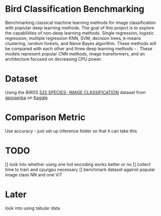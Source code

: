 # Bird Classification Benchmarking

Benchmarking classical machine learning methods for image classification with popiular deep learning methods. The goal of this project is to explore the capabiliities of non-deep learning methods. Single regression, logistic regression, multiple regression KNN, SVM, decision trees, k-means clustering, random forests, and Naive Bayes algorithm. These methods will be compared with each other and three deep learning methods - . These models represent popular CNN methods, image transformers, and an architecture focused on decreasing CPU power.

# Dataset
Using the BIRDS [525 SPECIES- IMAGE CLASSIFICATION](https://www.kaggle.com/datasets/gpiosenka/100-bird-species) dataset from [gpiosenka](https://www.kaggle.com/gpiosenka) on [Kaggle](https://www.kaggle.com/datasets)

# Comparison Metric
Use accuracy - just set up inference folder so that it can take this

# TODO
[] look into whether using one hot encoding works better or no
[] collect time to train and cpu/gpu necessary
[] benchmark dataset against popular image class NN and one ViT
# Later
look into using tabular data